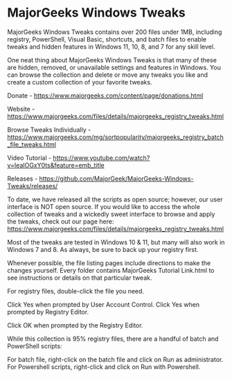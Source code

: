 # MajorGeeks Windows Tweaks
MajorGeeks Windows Tweaks contains over 200 files under 1MB, including registry, PowerShell, Visual Basic, shortcuts, and batch files to enable tweaks and hidden features in Windows 11, 10, 8, and 7 for any skill level.

One neat thing about MajorGeeks Windows Tweaks is that many of these are hidden, removed, or unavailable settings and features in Windows. You can browse the collection and delete or move any tweaks you like and create a custom collection of your favorite tweaks.

Donate - https://www.majorgeeks.com/content/page/donations.html

Website - https://www.majorgeeks.com/files/details/majorgeeks_registry_tweaks.html

Browse Tweaks Individually - https://www.majorgeeks.com/mg/sortpopularity/majorgeeks_registry_batch_file_tweaks.html

Video Tutorial - https://www.youtube.com/watch?v=IeaIOGxY0ts&feature=emb_title

Releases - https://github.com/MajorGeek/MajorGeeks-Windows-Tweaks/releases/

To date, we have released all the scripts as open source; however, our user interface is NOT open source. If you would like to access the whole collection of tweaks and a wickedly sweet interface to browse and apply the tweaks, check out our page here: https://www.majorgeeks.com/files/details/majorgeeks_registry_tweaks.html

Most of the tweaks are tested in Windows 10 & 11, but many will also work in Windows 7 and 8. As always, be sure to back up your registry first.

Whenever possible, the file listing pages include directions to make the changes yourself. Every folder contains MajorGeeks Tutorial Link.html to see instructions or details on that particular tweak.

For registry files, double-click the file you need.

Click Yes when prompted by User Account Control.
Click Yes when prompted by Registry Editor.

Click OK when prompted by the Registry Editor.

While this collection is 95% registry files, there are a handful of batch and PowerShell scripts:

For batch file, right-click on the batch file and click on Run as administrator.
For Powershell scripts, right-click and click on Run with Powershell.
